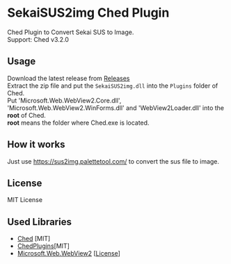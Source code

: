 # SekaiSUS2img Ched Plugin

Ched Plugin to Convert Sekai SUS to Image.  
Support: Ched v3.2.0

## Usage

Download the latest release from [Releases](https://github.com/PurplePalette/sekai-sus-2-img-ched-plugin/releases/)  
Extract the zip file and put the `SekaiSUS2img.dll` into the `Plugins` folder of Ched.  
Put 'Microsoft.Web.WebView2.Core.dll', 'Microsoft.Web.WebView2.WinForms.dll' and 'WebView2Loader.dll' into the **root** of Ched.  
**root** means the folder where Ched.exe is located.

## How it works

Just use https://sus2img.palettetool.com/ to convert the sus file to image.

## License

MIT License

## Used Libraries

- [Ched](https://github.com/paralleltree/Ched) [MIT]
- [ChedPlugins](https://github.com/paralleltree/ChedPlugins)[MIT]
- [Microsoft.Web.WebView2](https://www.nuget.org/packages/Microsoft.Web.WebView2/) [[License](https://www.nuget.org/packages/Microsoft.Web.WebView2/1.0.1462.37/License)]
